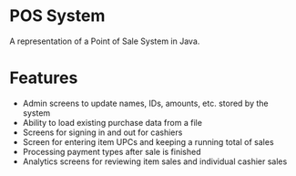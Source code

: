 # POS System

A representation of a Point of Sale System in Java.

# Features

 - Admin screens to update names, IDs, amounts, etc. stored by the system
 - Ability to load existing purchase data from a file
 - Screens for signing in and out for cashiers
 - Screen for entering item UPCs and keeping a running total of sales
 - Processing payment types after sale is finished
 - Analytics screens for reviewing item sales and individual cashier sales
